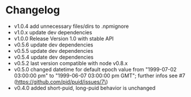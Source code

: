 Changelog
=========

-	v1.0.4 add unnecessary files/dirs to .npmignore
-	v1.0.x update dev dependencies
-	v1.0.0 Release Version 1.0 with stable API
-	v0.5.6 update dev dependencies
-	v0.5.5 update dev dependencies
-	v0.5.4 update dev dependencies
-	v0.5.2 last version compatible with node v0.8.x
-	v0.5.0 changed datetime for default epoch value from "1999-07-02 03:00:00 pm" to "1999-06-07 03:00:00 pm GMT"; further infos see #7 (https://github.com/pid/puid/issues/7\)
-	v0.4.0 added short-puid, long-puid behavior is unchanged
